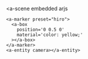 
<script src="https://aframe.io/releases/0.9.2/aframe.min.js"></script>
<script src="https://raw.githack.com/jeromeetienne/AR.js/2.0.0/aframe/build/aframe-ar.js"></script>

<a-scene
    embedded
    arjs
  >
    <a-marker preset="hiro">
      <a-box
        position='0 0.5 0'
        material='color: yellow;'
      ></a-box>
    </a-marker>
    <a-entity camera></a-entity>
  </a-scene>
